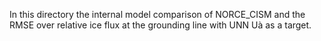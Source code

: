 In this directory the internal model comparison of NORCE_CISM and the RMSE over relative ice flux at the grounding line with UNN Uà as a target.